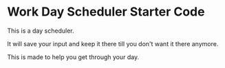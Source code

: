 # Work Day Scheduler Starter Code

This is a day scheduler.

It will save your input and keep it there till you don't want it there anymore.  

This is made to help you get through your day. 
